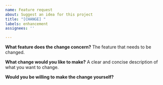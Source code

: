 ```yaml
---
name: Feature request
about: Suggest an idea for this project
title: "[CHANGE] "
labels: enhancement
assignees: ''

---
```


**What feature does the change concern?**
The feature that needs to be changed.

**What change would you like to make?**
A clear and concise description of what you want to change.

**Would you be willing to make the change yourself?**
